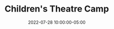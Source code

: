 ---
date: 2022-07-28 10:00:00-05:00
dates: 10 am daily from Jul 25 2022 thru Jul 29 2022
draft: false
durationMinutes: 240
title: Children's Theatre Camp
---